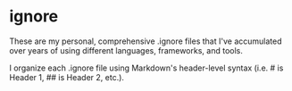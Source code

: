 # ignore
These are my personal, comprehensive .ignore files that I've accumulated over years of using different languages, frameworks, and tools.

I organize each .ignore file using Markdown's header-level syntax (i.e. # is Header 1, ## is Header 2, etc.).
